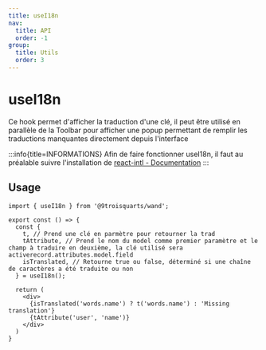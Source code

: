 ```yaml
---
title: useI18n
nav:
  title: API
  order: -1
group:
  title: Utils
  order: 3
---
```


# useI18n

Ce hook permet d'afficher la traduction d'une clé, il peut être utilisé en parallèle de la Toolbar pour afficher une popup permettant de remplir les traductions manquantes directement depuis l'interface

:::info{title=INFORMATIONS}
Afin de faire fonctionner useI18n, il faut au préalable suivre l'installation de [react-intl - Documentation](https://formatjs.io/docs/getting-started/installation)
:::

## Usage

```tsx | pure
import { useI18n } from '@9troisquarts/wand';

export const () => {
  const {
    t, // Prend une clé en parmètre pour retourner la trad
    tAttribute, // Prend le nom du model comme premier paramètre et le champ à traduire en deuxième, la clé utilisé sera activerecord.attributes.model.field
    isTranslated, // Retourne true ou false, déterminé si une chaîne de caractères a été traduite ou non
  } = useI18n();

  return (
    <div>
      {isTranslated('words.name') ? t('words.name') : 'Missing translation'}
      {tAttribute('user', 'name')}
    </div>
  )
}

```
